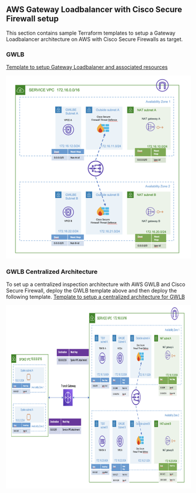 ## AWS Gateway Loadbalancer with Cisco Secure Firewall setup

This section contains sample Terraform templates to setup a Gateway Loadbalancer architecture on AWS with Cisco Secure Firewalls as target.

### **GWLB**

[Template to setup Gateway Loadbalaner and associated resources](GWLB)

<img src="images/GWLB.png" width="600" height="500">

### **GWLB Centralized Architecture**

To set up a centralized inspection architecture with AWS GWLB and Cisco Secure Firewall, deploy the GWLB template above and then deploy the following template.
[Template to setup a centralized architecture for GWLB](centralized_architecture)

<img src="images/centralized_architecture.png" width="800" height="500">

